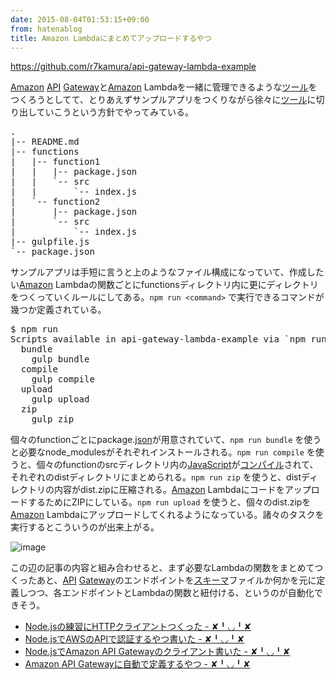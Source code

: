 ```yaml
---
date: 2015-08-04T01:53:15+09:00
from: hatenablog
title: Amazon Lambdaにまとめてアップロードするやつ
---
```


<p><a href="https://github.com/r7kamura/api-gateway-lambda-example">https://github.com/r7kamura/api-gateway-lambda-example</a></p>

<p><a class="keyword" href="http://d.hatena.ne.jp/keyword/Amazon">Amazon</a> <a class="keyword" href="http://d.hatena.ne.jp/keyword/API">API</a> <a class="keyword" href="http://d.hatena.ne.jp/keyword/Gateway">Gateway</a>と<a class="keyword" href="http://d.hatena.ne.jp/keyword/Amazon">Amazon</a> Lambdaを一緒に管理できるような<a class="keyword" href="http://d.hatena.ne.jp/keyword/%A5%C4%A1%BC%A5%EB">ツール</a>をつくろうとしてて、とりあえずサンプルアプリをつくりながら徐々に<a class="keyword" href="http://d.hatena.ne.jp/keyword/%A5%C4%A1%BC%A5%EB">ツール</a>に切り出していこうという方針でやってみている。</p>

<pre class="code" data-lang="" data-unlink>.
|-- README.md
|-- functions
|   |-- function1
|   |   |-- package.json
|   |   `-- src
|   |       `-- index.js
|   `-- function2
|       |-- package.json
|       `-- src
|           `-- index.js
|-- gulpfile.js
`-- package.json</pre>


<p>サンプルアプリは手短に言うと上のようなファイル構成になっていて、作成したい<a class="keyword" href="http://d.hatena.ne.jp/keyword/Amazon">Amazon</a> Lambdaの関数ごとにfunctionsディレクトリ内に更にディレクトリをつくっていくルールにしてある。<code>npm run &lt;command&gt;</code> で実行できるコマンドが幾つか定義されている。</p>

<pre class="code" data-lang="" data-unlink>$ npm run
Scripts available in api-gateway-lambda-example via `npm run-script`:
  bundle
    gulp bundle
  compile
    gulp compile
  upload
    gulp upload
  zip
    gulp zip</pre>


<p>個々のfunctionごとにpackage.<a class="keyword" href="http://d.hatena.ne.jp/keyword/json">json</a>が用意されていて、<code>npm run bundle</code> を使うと必要なnode_modulesがそれぞれインストールされる。<code>npm run compile</code> を使うと、個々のfunctionのsrcディレクトリ内の<a class="keyword" href="http://d.hatena.ne.jp/keyword/JavaScript">JavaScript</a>が<a class="keyword" href="http://d.hatena.ne.jp/keyword/%A5%B3%A5%F3%A5%D1%A5%A4%A5%EB">コンパイル</a>されて、それぞれのdistディレクトリにまとめられる。<code>npm run zip</code> を使うと、distディレクトリの内容がdist.zipに圧縮される。<a class="keyword" href="http://d.hatena.ne.jp/keyword/Amazon">Amazon</a> LambdaにコードをアップロードするためにZIPにしている。<code>npm run upload</code> を使うと、個々のdist.zipを<a class="keyword" href="http://d.hatena.ne.jp/keyword/Amazon">Amazon</a> Lambdaにアップロードしてくれるようになっている。諸々のタスクを実行するとこういうのが出来上がる。</p>

<p><img src="https://qiita-image-store.s3.amazonaws.com/0/4365/5d685090-a6d3-b610-a0ae-8ec25e6feebf.png" alt="image" /></p>

<p>この辺の記事の内容と組み合わせると、まず必要なLambdaの関数をまとめてつくったあと、<a class="keyword" href="http://d.hatena.ne.jp/keyword/API">API</a> <a class="keyword" href="http://d.hatena.ne.jp/keyword/Gateway">Gateway</a>のエンドポイントを<a class="keyword" href="http://d.hatena.ne.jp/keyword/%A5%B9%A5%AD%A1%BC%A5%DE">スキーマ</a>ファイルか何かを元に定義しつつ、各エンドポイントとLambdaの関数と紐付ける、というのが自動化できそう。</p>

<ul>
<li><a href="http://r7kamura.hatenablog.com/entry/2015/07/30/023001">Node.jsの練習にHTTPクライアントつくった - ✘╹◡╹✘</a></li>
<li><a href="http://r7kamura.hatenablog.com/entry/2015/07/31/024304">Node.jsでAWSのAPIで認証するやつ書いた - ✘╹◡╹✘</a></li>
<li><a href="http://r7kamura.hatenablog.com/entry/2015/08/02/052043">Node.jsでAmazon API Gatewayのクライアント書いた - ✘╹◡╹✘</a></li>
<li><a href="http://r7kamura.hatenablog.com/entry/2015/08/03/102704">Amazon API Gatewayに自動で定義するやつ - ✘╹◡╹✘</a></li>
</ul>


